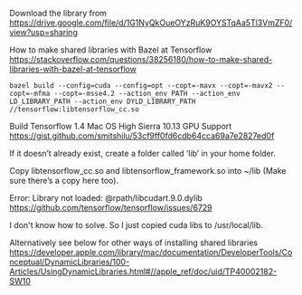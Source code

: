 Download the library from https://drive.google.com/file/d/1G1NyQkOueOYzRuK9OYSTqAa5Tl3VmZF0/view?usp=sharing

How to make shared libraries with Bazel at Tensorflow
https://stackoverflow.com/questions/38256180/how-to-make-shared-libraries-with-bazel-at-tensorflow
```
bazel build --config=cuda --config=opt --copt=-mavx --copt=-mavx2 --copt=-mfma --copt=-msse4.2 --action_env PATH --action_env LD_LIBRARY_PATH --action_env DYLD_LIBRARY_PATH //tensorflow:libtensorflow_cc.so
```

Build Tensorflow 1.4 Mac OS High Sierra 10.13 GPU Support 
https://gist.github.com/smitshilu/53cf9ff0fd6cdb64cca69a7e2827ed0f


If it doesn’t already exist, create a folder called ‘lib’ in your home folder. 

Copy libtensorflow_cc.so and libtensorflow_framework.so into ~/lib
(Make sure there’s a copy here too).

Error: Library not loaded: @rpath/libcudart.9.0.dylib
https://github.com/tensorflow/tensorflow/issues/6729

I don't know how to solve. So I just copied cuda libs to /usr/local/lib.

Alternatively see below for other ways of installing shared libraries
https://developer.apple.com/library/mac/documentation/DeveloperTools/Conceptual/DynamicLibraries/100-Articles/UsingDynamicLibraries.html#//apple_ref/doc/uid/TP40002182-SW10
